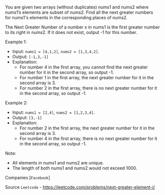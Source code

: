 You are given two arrays (without duplicates) nums1 and nums2 where nums1’s elements are subset of nums2. Find all the next greater numbers for nums1's elements in the corresponding places of nums2.

The Next Greater Number of a number x in nums1 is the first greater number to its right in nums2. If it does not exist, output -1 for this number.

Example 1:
 - Input: `nums1 = [4,1,2]`, `nums2 = [1,3,4,2]`.
 - Output: `[-1,3,-1]`
- Explanation:
   - For number 4 in the first array, you cannot find the next greater number for it in the second array, so output -1.
   - For number 1 in the first array, the next greater number for it in the second array is 3.
   - For number 2 in the first array, there is no next greater number for it in the second array, so output -1.

Example 2:
- Input: `nums1 = [2,4]`, `nums2 = [1,2,3,4]`.
- Output: `[3,-1]`
- Explanation:
  - For number 2 in the first array, the next greater number for it in the second array is 3.
  - For number 4 in the first array, there is no next greater number for it in the second array, so output -1.

Note:
- All elements in nums1 and nums2 are unique.
- The length of both nums1 and nums2 would not exceed 1000.

Companies [`Facebook`]

Source `Leetcode` - https://leetcode.com/problems/next-greater-element-i/